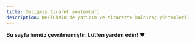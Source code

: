 ```yaml
---
title: Gelişmiş ticaret yöntemleri
description: DeFiChain'de yatırım ve ticarette kaldıraç yöntemleri.
---
```


**Bu sayfa henüz çevrilmemiştir. Lütfen yardım edin! ❤**
